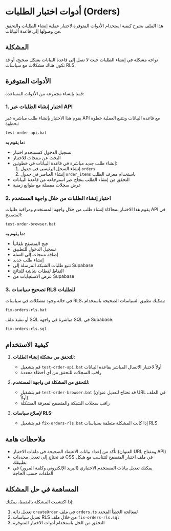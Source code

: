 # أدوات اختبار الطلبات (Orders)

هذا الملف يشرح كيفية استخدام الأدوات المتوفرة لاختبار عملية إنشاء الطلبات والتحقق من وصولها إلى قاعدة البيانات.

## المشكلة

تواجه مشكلة في إنشاء الطلبات حيث لا تصل إلى قاعدة البيانات بشكل صحيح، أو قد تكون هناك مشكلات مع سياسات RLS.

## الأدوات المتوفرة

قمنا بإنشاء مجموعة من الأدوات المساعدة:

### 1. اختبار إنشاء الطلبات عبر API

يقوم هذا الاختبار بإنشاء طلب مباشرة عبر API مع قاعدة البيانات ويتتبع العملية خطوة بخطوة:

```
test-order-api.bat
```

**ما يقوم به:**
- تسجيل الدخول كمستخدم اختبار
- البحث عن منتجات للاختبار
- إنشاء طلب جديد مباشرة في قاعدة البيانات في خطوتين:
  1. إنشاء السجل الرئيسي في جدول `orders`
  2. إنشاء العناصر في جدول `order_items` باستخدام معرف الطلب
- التحقق من إنشاء الطلب بنجاح عبر استرجاعه من قاعدة البيانات
- عرض سجلات مفصلة مع طوابع زمنية

### 2. اختبار إنشاء الطلبات من خلال واجهة المستخدم

يقوم هذا الاختبار بمحاكاة إنشاء طلب من خلال واجهة المستخدم ومراقبة طلبات API في المتصفح:

```
test-order-browser.bat
```

**ما يقوم به:**
- فتح المتصفح تلقائياً
- تسجيل الدخول للتطبيق
- إضافة منتجات إلى السلة
- إنشاء طلب جديد
- تتبع طلبات الشبكة المرسلة إلى Supabase
- التقاط لقطات شاشة للنتائج
- عرض الاستجابات من Supabase

### 3. تصحيح سياسات RLS للطلبات

في حالة وجود مشكلات في سياسات RLS، يمكنك تطبيق السياسات الصحيحة باستخدام:

```
fix-orders-rls.bat
```

أو تنفيذ ملف SQL مباشرة في واجهة SQL في Supabase:

```
fix-orders-rls.sql
```

## كيفية الاستخدام

1. **للتحقق من مشكلة إنشاء الطلبات:**
   - قم بتشغيل `test-order-api.bat` أولاً لاختبار الاتصال المباشر بقاعدة البيانات
   - راقب السجلات للتحقق من أي أخطاء محددة

2. **للتحقق من المشكلة في واجهة المستخدم:**
   - قم بتشغيل `test-order-browser.bat` (قد تحتاج لتعديل عنوان URL في الملف أولاً)
   - راقب سجلات الشبكة والمتصفح لمعرفة المشكلة

3. **لإصلاح سياسات RLS:**
   - قم بتشغيل `fix-orders-rls.bat` إذا كانت المشكلة متعلقة بسياسات RLS

## ملاحظات هامة

- تأكد من إعداد بيانات الاعتماد الصحيحة في ملفات الاختبار (العنوان URL ومفتاح API)
- قد تحتاج إلى تعديل محددات CSS في ملف اختبار المتصفح لتتناسب مع هيكل تطبيقك
- يمكنك تعديل بيانات المستخدم الاختباري (البريد الإلكتروني وكلمة المرور) في الملفات حسب الحاجة

## المساهمة في حل المشكلة

إذا اكتشفت المشكلة بالضبط، يمكنك:

1. تعديل دالة `createOrder` في ملف `orders.ts` لمعالجة الخطأ المحدد
2. تعديل سياسات RLS من خلال ملف `fix-orders-rls.sql`
3. التحقق من الحل باستخدام أدوات الاختبار المتوفرة 